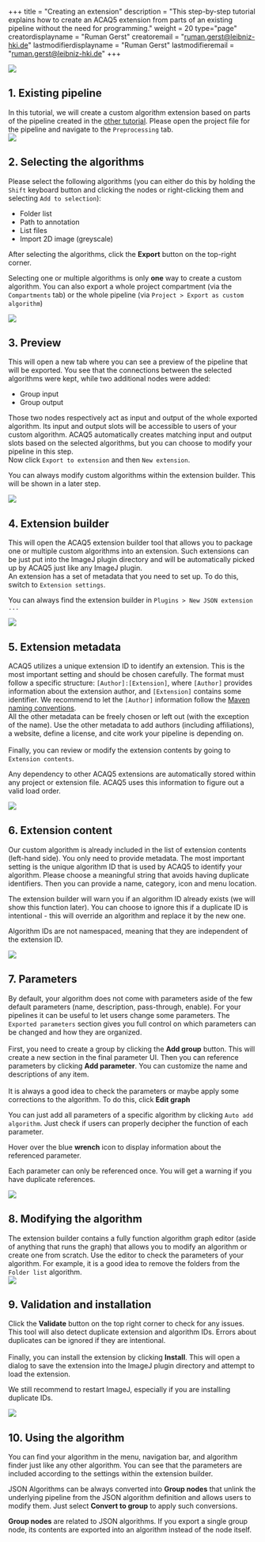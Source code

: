 +++
title = "Creating an extension"
description = "This step-by-step tutorial explains how to create an ACAQ5 extension from parts of an existing pipeline without the need for programming."
weight = 20
type="page"
creatordisplayname = "Ruman Gerst"
creatoremail = "ruman.gerst@leibniz-hki.de"
lastmodifierdisplayname = "Ruman Gerst"
lastmodifieremail = "ruman.gerst@leibniz-hki.de"
+++

<div class=tutorial-list>
  <div class="tutorial-item">
    <div class="tutorial-item-img"><img src="/img/tutorials/extension/step0.png" /></div>
    <div class="tutorial-item-content">
    <h2>1. Existing pipeline</h2>
    In this tutorial, we will create a custom algorithm extension based on parts of the pipeline created in the <a href="/tutorials/analysis">other tutorial</a>.
    Please open the project file for the pipeline and navigate to the <code>Preprocessing</code> tab.
    </div>
  </div>
  <div class="tutorial-item">
    <div class="tutorial-item-img"><img src="/img/tutorials/extension/step1.png" /></div>
    <div class="tutorial-item-content">
    <h2>2. Selecting the algorithms</h2>
    Please select the following algorithms (you can either do this by holding the <code>Shift</code> keyboard button and clicking the nodes or right-clicking them
    and selecting <code>Add to selection</code>):
    <ul>
      <li>Folder list</li>
      <li>Path to annotation</li>
      <li>List files</li>
      <li>Import 2D image (greyscale)</li>
    </ul>
    After selecting the algorithms, click the <strong>Export</strong> button on the top-right corner.
    <div class="notices info">
      <p>
        Selecting one or multiple algorithms is only <strong>one</strong> way to create a custom algorithm. You can also export a whole project compartment (via the <code>Compartments</code> tab) or
        the whole pipeline (via <code>Project &gt; Export as custom algorithm</code>)
      </p>
    </div>
    </div>
  </div>
  <div class="tutorial-item">
    <div class="tutorial-item-img"><img src="/img/tutorials/extension/step2.png" /></div>
    <div class="tutorial-item-content">
    <h2>3. Preview</h2>
    This will open a new tab where you can see a preview of the pipeline that will be exported.
    You see that the connections between the selected algorithms were kept, while two additional nodes were added:
    <ul>
      <li>Group input</li>
      <li>Group output</li>
    </ul>
    Those two nodes respectively act as input and output of the whole exported algorithm. Its input and output slots will be accessible to users of your custom algorithm.
    ACAQ5 automatically creates matching input and output slots based on the selected algorithms, but you can choose to modify your pipeline in this step.<br/>
    Now click <code>Export to extension</code> and then <code>New extension</code>.
    <div class="notices tip">
      <p>
        You can always modify custom algorithms within the extension builder. This will be shown in a later step.
      </p>
    </div>
    </div>
  </div>
  <div class="tutorial-item">
    <div class="tutorial-item-img"><img src="/img/tutorials/extension/step3.png" /></div>
    <div class="tutorial-item-content">
    <h2>4. Extension builder</h2>
    This will open the ACAQ5 extension builder tool that allows you to package one or multiple custom algorithms into an extension. Such extensions can be just put
    into the ImageJ plugin directory and will be automatically picked up by ACAQ5 just like any ImageJ plugin.<br/>
    An extension has a set of metadata that you need to set up. To do this, switch to <code>Extension settings</code>.
    <div class="notices tip">
      <p>
        You can always find the extension builder in <code>Plugins &gt; New JSON extension ...</code>
      </p>
    </div>
    </div>
  </div>
  <div class="tutorial-item">
    <div class="tutorial-item-img"><img src="/img/tutorials/extension/step4.png" /></div>
    <div class="tutorial-item-content">
    <h2>5. Extension metadata</h2>
    ACAQ5 utilizes a unique extension ID to identify an extension. This is the most important setting and should be chosen carefully. The format must follow a specific structure: <code>[Author]:[Extension]</code>, where <code>[Author]</code> provides information about the extension author, and <code>[Extension]</code> contains some identifier. We recommend to let the <code>[Author]</code> information follow the <a href="https://maven.apache.org/guides/mini/guide-naming-conventions.html" target="_blank">Maven naming conventions</a>.<br/>
    All the other metadata can be freely chosen or left out (with the exception of the name). Use the other metadata to add authors (including affiliations), a website, define a license, and cite
    work your pipeline is depending on.
    <br/><br/>Finally, you can review or modify the extension contents by going to <code>Extension contents</code>.
    <div class="notices tip">
      <p>
        Any dependency to other ACAQ5 extensions are automatically stored within any project or extension file. ACAQ5 uses this information to figure out a valid load order.
      </p>
    </div>
    </div>
  </div>
  <div class="tutorial-item">
    <div class="tutorial-item-img"><img src="/img/tutorials/extension/step5.png" /></div>
    <div class="tutorial-item-content">
      <h2>6. Extension content</h2>
      Our custom algorithm is already included in the list of extension contents (left-hand side). You only need to provide metadata. The most important setting is the unique algorithm ID that is
      used by ACAQ5 to identify your algorithm. Please choose a meaningful string that avoids having duplicate identifiers. Then you can provide a name, category, icon and menu location.
      <div class="notices info">
        <p>
          The extension builder will warn you if an algorithm ID already exists (we will show this function later). You can choose to ignore this if a duplicate ID is intentional - this will
          override an algorithm and replace it by the new one.
        </p>
      </div>
      <div class="notices info">
        <p>
          Algorithm IDs are not namespaced, meaning that they are independent of the extension ID.
        </p>
      </div>
    </div>
  </div>
  <div class="tutorial-item">
    <div class="tutorial-item-img"><img src="/img/tutorials/extension/step6.png" /></div>
    <div class="tutorial-item-content">
      <h2>7. Parameters</h2>
      By default, your algorithm does not come with parameters aside of the few default parameters (name, description, pass-through, enable). For your pipelines it can be useful to
      let users change some parameters. The <code>Exported parameters</code> section gives you full control on which parameters can be changed and how they are organized.<br/><br/>
      First, you need to create a group by clicking the <i class="fa fa-add"></i> <strong>Add group</strong> button. This will create a new section in the final parameter UI. Then you can
      reference parameters by clicking <i class="fa fa-cog"></i> <strong>Add parameter</strong>. You can customize the name and descriptions of any item.
      <br/><br/>
      It is always a good idea to check the parameters or maybe apply some corrections to the algorithm. To do this, click <i class="fa fa-pencil"></i> <strong>Edit graph</strong>
      <div class="notices tip">
        <p>
          You can just add all parameters of a specific algorithm by clicking <code>Auto add algorithm</code>. Just check if users can properly decipher the function of each parameter.
        </p>
      </div>
      <div class="notices tip">
        <p>
          Hover over the blue <i class="fa fa-wrench"></i> <strong>wrench</strong> icon to display information about the referenced parameter.
        </p>
      </div>
      <div class="notices info">
        <p>
          Each parameter can only be referenced once. You will get a warning if you have duplicate references.
        </p>
      </div>
    </div>
  </div>
  <div class="tutorial-item">
    <div class="tutorial-item-img"><img src="/img/tutorials/extension/step7.png" /></div>
    <div class="tutorial-item-content">
      <h2>8. Modifying the algorithm</h2>
      The extension builder contains a fully function algorithm graph editor (aside of anything that runs the graph) that allows you to modify an algorithm or create
      one from scratch. Use the editor to check the parameters of your algorithm. For example, it is a good idea to remove the folders from the <code>Folder list</code> algorithm.
    </div>
  </div>
  <div class="tutorial-item">
    <div class="tutorial-item-img"><img src="/img/tutorials/extension/step8.png" /></div>
    <div class="tutorial-item-content">
      <h2>9. Validation and installation</h2>
      Click the <i class="fa fa-check"></i> <strong>Validate</strong> button on the top right corner to check for any issues. This tool will also detect duplicate extension and algorithm IDs.
      Errors about duplicates can be ignored if they are intentional.
      <br/></br/>
      Finally, you can install the extension by clicking <i class="fa fa-download"></i> <strong>Install</strong>. This will open a dialog to save the extension into the ImageJ plugin directory and
      attempt to load the extension.
      <div class="notices tip">
        <p>
          We still recommend to restart ImageJ, especially if you are installing duplicate IDs.
        </p>
      </div>
    </div>
  </div>
  <div class="tutorial-item">
    <div class="tutorial-item-img"><img src="/img/tutorials/extension/step9.png" /></div>
    <div class="tutorial-item-content">
      <h2>10. Using the algorithm</h2>
      You can find your algorithm in the menu, navigation bar, and algorithm finder just like any other algorithm. You can see that the parameters are included according to the settings within
      the extension builder.
      <div class="notices tip">
        <p>
          JSON Algorithms can be always converted into <i class="fa fa-cubes"></i> <strong>Group nodes</strong> that unlink the underlying pipeline from the JSON algorithm definition
          and allows users to modify them. Just select <i class="fa fa-file-zip-o"></i> <strong>Convert to group</strong> to apply such conversions.
        </p>
      </div>
      <div class="notices tip">
        <p>
          <i class="fa fa-cubes"></i> <strong>Group nodes</strong> are related to JSON algorithms. If you export a single group node, its contents are exported into an algorithm instead of
          the node itself.
        </p>
      </div>
    </div>
  </div>
</div>
